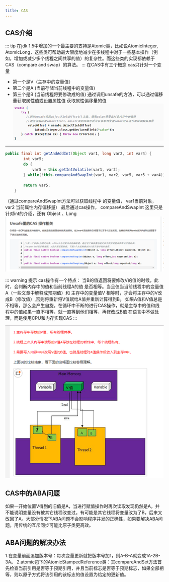 ```yaml
---
title: CAS
---
```

## CAS介绍
::: tip
在jdk 1.5中增加的一个最主要的支持是Atomic类，比如说AtomicInteger, AtomicLong，这些类可帮助最大限度地减少在多线程中对于一些基本操作（例如，增加或减少多个线程之间共享的值）的复杂性。而这些类的实现都依赖于CAS（compare and swap）的算法。 
:::
在CAS中有三个概念 cas只针对一个变量
 * 第一个是V（主存中的变量值）
 * 第二个是A  (当前存储当前线程中的变量值)
 * 第三个是B  (当前线程将要修改成的值)
通过调用unsafe的方法，可以通过偏移量获取属性值或设置属性值
获取属性偏移量的值
  ![cas1](/img/interviewtopic/cas1.png)

***
```java 
public final int getAndAddInt(Object var1, long var2, int var4) {
        int var5;
        do {
            var5 = this.getIntVolatile(var1, var2);
        } while(!this.compareAndSwapInt(var1, var2, var5, var5 + var4));

        return var5;
    }
```
（通过compareAndSwapInt方法可以获取线程中
的变量值， var1当前对象，var2 当前属性内存偏移量）
最后通过cas操作， compareAndSwapInt 这里只是针对int的介绍，还有 Object 、Long 
  ![cas1](/img/interviewtopic/cas2.png)
  
::: warning 提示
cas操作有一个特点： 当B的值返回将要修改V的值的时候，此时，会判断内存中的值和当前线程A的值 是否相等。当且仅当当前线程中的变量值A（一些文章中解释成预期值）和 主存中的变量值V 相等时，才会将主存中的V改成B（修改值）,否则将重新将V值赋给A值并重新计算得到B。
如果A值和V值总是不相等，那么会产生自旋。在循环中不断的进行CAS操作，就是主存中的值和线程中的值如果一直不相等，就一直等到他们相等，再修改成B值
在语言中不做处理，而是使用CPU和内存实现CAS
:::

  ![cas1](/img/interviewtopic/cas3.png)
  
## CAS中的ABA问题
如果一开始位置V得到的旧值是A，当进行赋值操作时再次读取发现仍然是A，并不能说明变量没有被其它线程改变过。有可能是其它线程将变量改为了B，后来又改回了A。大部分情况下ABA问题不会影响程序并发的正确性，如果要解决ABA问题，用传统的互斥同步可能比原子类更高效。
## ABA问题的解决办法
1.在变量前面追加版本号：每次变量更新就把版本号加1，则A-B-A就变成1A-2B-3A。
2.atomic包下的AtomicStampedReference类：其compareAndSet方法首先检查当前引用是否等于预期引用，并且当前标志是否等于预期标志，如果全部相等，则以原子方式将该引用的该标志的值设置为给定的更新值。